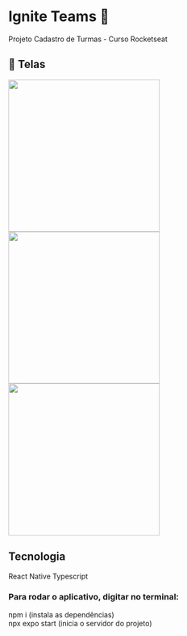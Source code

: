 # Ignite Teams 🚀
Projeto Cadastro de Turmas - Curso Rocketseat

## 📸 Telas
<img src="https://github.com/user-attachments/assets/7ea1a7b3-1e2f-4ca8-840c-0b8867acdb57" width="300" />
<img src="https://github.com/user-attachments/assets/ecd72393-f7b6-4374-892d-e1d4668f82bc" width="300" />
<img src="https://github.com/user-attachments/assets/1aa185ea-7c8b-49bb-8ccc-aa13156fbefd" width="300" />


## Tecnologia
React Native
Typescript

### Para rodar o aplicativo, digitar no terminal:  
npm i (instala as dependências) <br>
npx expo start (inicia o servidor do projeto)
